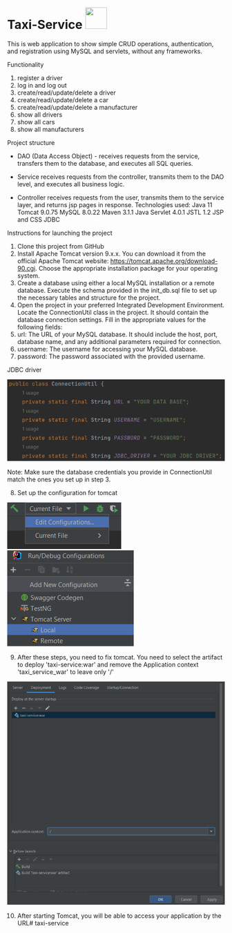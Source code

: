 # Taxi-Service <img src="https://cdn-0.emojis.wiki/emoji-pics/apple/oncoming-taxi-apple.png" width="50" height="50">
This is web application to show simple CRUD operations, authentication, and registration using MySQL and servlets, without any frameworks.

Functionality
1) register a driver
2) log in and log out
3) create/read/update/delete a driver
4) create/read/update/delete a car
5) create/read/update/delete a manufacturer
6) show all drivers
7) show all cars
8) show all manufacturers

Project structure
- DAO (Data Access Object) - receives requests from the service, transfers them to the database, and executes all SQL queries.

- Service  receives requests from the controller, transmits them to the DAO level, and executes all business logic.

- Controller receives requests from the user, transmits them to the service layer, and returns jsp pages in response.
Technologies used:
Java 11
Tomcat 9.0.75
MySQL 8.0.22
Maven 3.1.1
Java Servlet 4.0.1
JSTL 1.2
JSP and CSS
JDBC

Instructions for launching the project
1) Clone this project from GitHub
2) Install Apache Tomcat version 9.x.x. You can download it from the official Apache Tomcat website: https://tomcat.apache.org/download-90.cgi. Choose the appropriate installation package for your operating system.
3) Create a database using either a local MySQL installation or a remote database. Execute the schema provided in the init_db.sql file to set up the necessary tables and structure for the project.
4) Open the project in your preferred Integrated Development Environment. Locate the ConnectionUtil class in the project. It should contain the database connection settings. Fill in the appropriate values for the following fields:
5) url: The URL of your MySQL database. It should include the host, port, database name, and any additional parameters required for connection.
6) username: The username for accessing your MySQL database.
7) password: The password associated with the provided username.

JDBC driver

![img.png](img.png)

Note: Make sure the database credentials you provide in ConnectionUtil match the ones you set up in step 3.

8) Set up the configuration for tomcat

![img_1.png](img_1.png)
![img_2.png](img_2.png)

9) After these steps, you need to fix tomcat. You need to select the artifact to deploy 'taxi-service:war' and remove the Application context 'taxi_service_war' to leave only '/'

![img_3.png](img_3.png)

10) After starting Tomcat, you will be able to access your application by the URL# taxi-service
